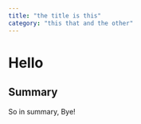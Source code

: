```yaml
---
title: "the title is this"
category: "this that and the other"
---
```


# Hello

## Summary

So in summary, Bye!
